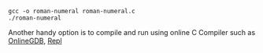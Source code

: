 ```console
gcc -o roman-numeral roman-numeral.c
./roman-numeral
```
Another handy option is to compile and run using online C Compiler such as [OnlineGDB][5], [Repl][6]

[5]: https://www.onlinegdb.com/
[6]: https://replit.com/languages/c
